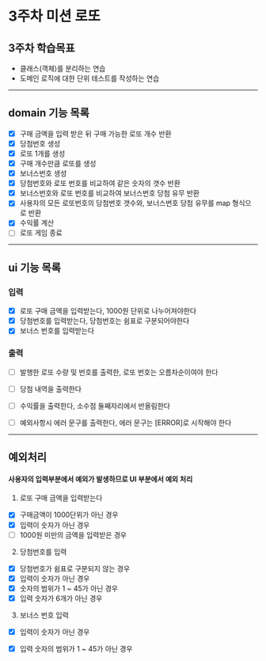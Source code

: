 # 3주차 미션 로또   
## 3주차 학습목표
 - 클래스(객체)를 분리하는 연습 
 - 도메인 로직에 대한 단위 테스트를 작성하는 연습

---
## domain 기능 목록
 - [x] 구매 금액을 입력 받은 뒤 구매 가능한 로또 개수 반환
 - [x] 당첨번호 생성
 - [x] 로또 1개를 생성
 - [x] 구매 개수만큼 로또를 생성
 - [x] 보너스번호 생성
 - [x] 당첨번호와 로또 번호를 비교하여 같은 숫자의 갯수 반환
 - [x] 보너스번호와 로또 번호를 비교하여 보너스번호 당첨 유무 반환
 - [x] 사용자의 모든 로또번호의 당첨번호 갯수와, 보너스번호 당첨 유무를 map 형식으로 반환
 - [x] 수익률 계산
 - [ ] 로또 게임 종료

---

## ui 기능 목록

### 입력
- [x] 로또 구매 금액을 입력받는다, 1000원 단위로 나누어져야한다
- [x] 당첨번호를 입력받는다, 당첨번호는 쉼표로 구분되어야한다
- [x] 보너스 번호를 입력받는다

### 출력
- [ ] 발행한 로또 수량 및 번호를 출력한, 로또 번호는 오름차순이여야 한다
- [ ] 당첨 내역을 출력한다
- [ ] 수익률을 출력한다, 소수점 둘째자리에서 반올림한다
- [ ] 예외사항시 에러 문구를 출력한다, 에러 문구는 [ERROR]로 시작해야 한다


---
## 예외처리
#### 사용자의 입력부분에서 예외가 발생하므로 UI 부분에서 예외 처리
1. 로또 구매 금액을 입력받는다   
 - [x] 구매금액이 1000단위가 아닌 경우
 - [x] 입력이 숫자가 아닌 경우
 - [ ] 1000원 미만의 금액을 입력받은 경우

2. 당첨번호를 입력
 - [x] 당첨번호가 쉼표로 구분되지 않는 경우
 - [x] 입력이 숫자가 아닌 경우
 - [x] 숫자의 범위가 1 ~ 45가 아닌 경우
 - [x] 입력 숫자가 6개가 아닌 경우

3. 보너스 번호 입력
 - [x] 입력이 숫자가 아닌 경우
 - [x] 입력 숫자의 범위가 1 ~ 45가 아닌 경우

